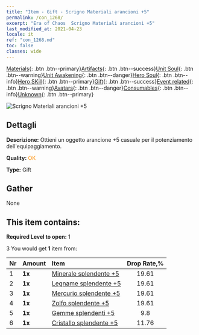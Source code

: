 ```yaml
---
title: "Item - Gift - Scrigno Materiali arancioni +5"
permalink: /con_1268/
excerpt: "Era of Chaos  Scrigno Materiali arancioni +5"
last_modified_at: 2021-04-23
locale: it
ref: "con_1268.md"
toc: false
classes: wide
---
```

 [Materials](/ItemsIT/){: .btn .btn--primary}[Artifacts](/ItemsIT/Artifacts/){: .btn .btn--success}[Unit Soul](/ItemsIT/UnitSoul/){: .btn .btn--warning}[Unit Awakening](/ItemsIT/UnitAwakening/){: .btn .btn--danger}[Hero Soul](/ItemsIT/HeroSoul/){: .btn .btn--info}[Hero SKill](/ItemsIT/HeroSkill/){: .btn .btn--primary}[Gift](/ItemsIT/Gift/){: .btn .btn--success}[Event related](/ItemsIT/Events/){: .btn .btn--warning}[Avatars](/ItemsIT/Avatars/){: .btn .btn--danger}[Consumables](/ItemsIT/Consumables/){: .btn .btn--info}[Unknown](/ItemsIT/Unknown/){: .btn .btn--primary}

 ![Scrigno Materiali arancioni +5](/images/t/i_304002.png)

## Dettagli
 **Descrizione:** Ottieni un oggetto arancione +5 casuale per il potenziamento dell'equipaggiamento.

 **Quality:** <span style="color: #FF8C00">OK</span>

 **Type:** Gift

## Gather

  None

## This item contains:

 **Required Level to open:** 1

 3 You would get **1** item  from:

  | Nr | Amount |     Item    | Drop Rate,% |
  |:---|:-------|:------------|:---------:|
  | 1 |  **1x** | [Minerale splendente +5](/ItemsIT/mat_96/) | 19.61 | 
  | 2 |  **1x** | [Legname splendente +5](/ItemsIT/mat_97/) | 19.61 | 
  | 3 |  **1x** | [Mercurio splendente +5](/ItemsIT/mat_98/) | 19.61 | 
  | 4 |  **1x** | [Zolfo splendente +5](/ItemsIT/mat_99/) | 19.61 | 
  | 5 |  **1x** | [Gemme splendenti +5](/ItemsIT/mat_100/) | 9.8 | 
  | 6 |  **1x** | [Cristallo splendente +5](/ItemsIT/mat_101/) | 11.76 | 
